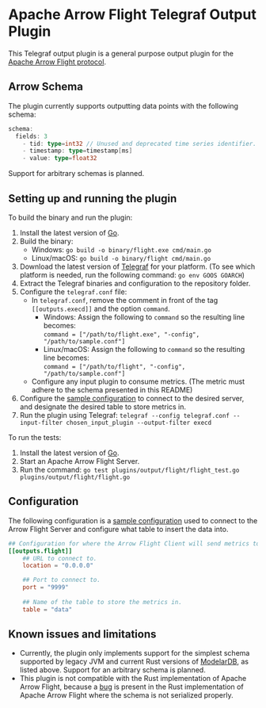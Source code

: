 # Apache Arrow Flight Telegraf Output Plugin

This Telegraf output plugin is a general purpose output plugin for the [Apache Arrow Flight protocol](https://arrow.apache.org/docs/format/Flight.html).

## Arrow Schema

The plugin currently supports outputting data points with the following schema:

```go
schema:
  fields: 3
    - tid: type=int32 // Unused and deprecated time series identifier.
    - timestamp: type=timestamp[ms]
    - value: type=float32
```

Support for arbitrary schemas is planned.

## Setting up and running the plugin

To build the binary and run the plugin:

1. Install the latest version of [Go](https://go.dev/doc/install).
2. Build the binary:
    * Windows: `go build -o binary/flight.exe cmd/main.go`
    * Linux/macOS: `go build -o binary/flight cmd/main.go`
3. Download the latest version of [Telegraf](https://portal.influxdata.com/downloads/) for your platform. (To see which platform is needed, run the following command: `go env GOOS GOARCH`)
4. Extract the Telegraf binaries and configuration to the repository folder.
5. Configure the `telegraf.conf` file:
   * In `telegraf.conf`, remove the comment in front of the tag `[[outputs.execd]]` and the option `command`.
     * Windows: Assign the following to `command` so the resulting line becomes:  
      `command = ["/path/to/flight.exe", "-config", "/path/to/sample.conf"]` 
     * Linux/macOS: Assign the following to `command` so the resulting line becomes:  
      `command = ["/path/to/flight", "-config", "/path/to/sample.conf"]` 
   * Configure any input plugin to consume metrics. (The metric must adhere to the schema presented in this README)
6. Configure the [sample configuration](\plugins\output\flight\sample.conf) to connect to the desired server, and designate the desired table to store metrics in.
7. Run the plugin using Telegraf: `telegraf --config telegraf.conf --input-filter chosen_input_plugin --output-filter execd`

To run the tests: 
1. Install the latest version of [Go](https://go.dev/doc/install).
2. Start an Apache Arrow Flight Server.
3. Run the command: `go test plugins/output/flight/flight_test.go plugins/output/flight/flight.go`


## Configuration

The following configuration is a [sample configuration](\plugins\output\flight\sample.conf) used to connect to the Arrow Flight Server and configure what table to insert the data into.

```toml @sample.conf
## Configuration for where the Arrow Flight Client will send metrics to.
[[outputs.flight]]
    ## URL to connect to.
    location = "0.0.0.0"

    ## Port to connect to.
    port = "9999"
    
    ## Name of the table to store the metrics in.
    table = "data"
```
## Known issues and limitations

* Currently, the plugin only implements support for the simplest schema supported by legacy JVM and current Rust versions of [ModelarDB](https://github.com/ModelarData/ModelarDB-RS), as listed above. Support for an arbitrary schema is planned.
* This plugin is not compatible with the Rust implementation of Apache Arrow Flight, because a [bug](https://github.com/apache/arrow-rs/issues/2445) is present in the Rust implementation of Apache Arrow Flight where the schema is not serialized properly.